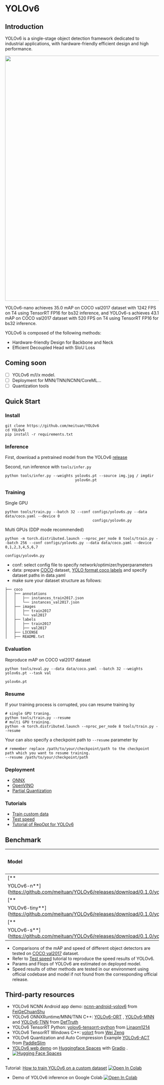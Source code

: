 # YOLOv6

## Introduction

YOLOv6 is a single-stage object detection framework dedicated to industrial applications, with hardware-friendly
efficient design and high performance.

<img src="assets/picture.png" width="800">

YOLOv6-nano achieves 35.0 mAP on COCO val2017 dataset with 1242 FPS on T4 using TensorRT FP16 for bs32 inference, and
YOLOv6-s achieves 43.1 mAP on COCO val2017 dataset with 520 FPS on T4 using TensorRT FP16 for bs32 inference.

YOLOv6 is composed of the following methods:

- Hardware-friendly Design for Backbone and Neck
- Efficient Decoupled Head with SIoU Loss

## Coming soon

- [ ] YOLOv6 m/l/x model.
- [ ] Deployment for MNN/TNN/NCNN/CoreML...
- [ ] Quantization tools

## Quick Start

### Install

```shell
git clone https://github.com/meituan/YOLOv6
cd YOLOv6
pip install -r requirements.txt
```

### Inference

First, download a pretrained model from the YOLOv6 [release](https://github.com/meituan/YOLOv6/releases/tag/0.1.0)

Second, run inference with `tools/infer.py`

```shell
python tools/infer.py --weights yolov6s.pt --source img.jpg / imgdir
                                yolov6n.pt
```

### Training

Single GPU

```shell
python tools/train.py --batch 32 --conf configs/yolov6s.py --data data/coco.yaml --device 0
                                        configs/yolov6n.py
```

Multi GPUs (DDP mode recommended)

```shell
python -m torch.distributed.launch --nproc_per_node 8 tools/train.py --batch 256 --conf configs/yolov6s.py --data data/coco.yaml --device 0,1,2,3,4,5,6,7
                                                                                        configs/yolov6n.py
```

- conf: select config file to specify network/optimizer/hyperparameters
- data: prepare [COCO](http://cocodataset.org)
  dataset, [YOLO format coco labels](https://github.com/meituan/YOLOv6/releases/download/0.1.0/coco2017labels.zip) and
  specify dataset paths in data.yaml
- make sure your dataset structure as follows:

```
├── coco
│   ├── annotations
│   │   ├── instances_train2017.json
│   │   └── instances_val2017.json
│   ├── images
│   │   ├── train2017
│   │   └── val2017
│   ├── labels
│   │   ├── train2017
│   │   ├── val2017
│   ├── LICENSE
│   ├── README.txt
```

### Evaluation

Reproduce mAP on COCO val2017 dataset

```shell
python tools/eval.py --data data/coco.yaml --batch 32 --weights yolov6s.pt --task val
                                                                yolov6n.pt
```

### Resume

If your training process is corrupted, you can resume training by

```
# single GPU traning.
python tools/train.py --resume
# multi GPU training.
python -m torch.distributed.launch --nproc_per_node 8 tools/train.py --resume
```

Your can also specify a checkpoint path to `--resume` parameter by

```
# remember replace /path/to/your/checkpoint/path to the checkpoint path which you want to resume training.
--resume /path/to/your/checkpoint/path

```

### Deployment

* [ONNX](./deploy/ONNX)
* [OpenVINO](./deploy/OpenVINO)
* [Partial Quantization](./tools/partial_quantization)

### Tutorials

* [Train custom data](./docs/Train_custom_data.md)
* [Test speed](./docs/Test_speed.md)
* [Tutorial of RepOpt for YOLOv6](./docs/tutorial_repopt.md)

## Benchmark

| Model           | Size        | mAP<sup>val<br/>0.5:0.95 | Speed<sup>V100<br/>fp16 b32 <br/>(ms) | Speed<sup>V100<br/>fp32 b32 <br/>(ms) | Speed<sup>T4<br/>trt fp16 b1 <br/>(fps) | Speed<sup>T4<br/>trt fp16 b32 <br/>(fps) | Params<br/><sup> (M) | Flops<br/><sup> (G) |
| :-------------- | ----------- | :----------------------- | :------------------------------------ | :------------------------------------ | ---------------------------------------- | ----------------------------------------- | --------------- | -------------- |
| [**
YOLOv6-n**](https://github.com/meituan/YOLOv6/releases/download/0.1.0/yolov6n.pt)    | 416<br/>640 | 30.8<br/>35.0            | 0.3<br/>0.5                           | 0.4<br/>0.7                           | 1100<br/>788                             | 2716<br/>1242                             | 4.3<br/>4.3     | 4.7<br/>11.1   |
| [**
YOLOv6-tiny**](https://github.com/meituan/YOLOv6/releases/download/0.1.0/yolov6t.pt) | 640         | 41.3                     | 0.9                                   | 1.5                                   | 425                                      | 602                                       | 15.0            | 36.7           |
| [**
YOLOv6-s**](https://github.com/meituan/YOLOv6/releases/download/0.1.0/yolov6s.pt)    | 640         | 43.1                     | 1.0                                   | 1.7                                   | 373                                      | 520                                       | 17.2            | 44.2           |

- Comparisons of the mAP and speed of different object detectors are tested
  on [COCO val2017](https://cocodataset.org/#download) dataset.
- Refer to [Test speed](./docs/Test_speed.md) tutorial to reproduce the speed results of YOLOv6.
- Params and Flops of YOLOv6 are estimated on deployed model.
- Speed results of other methods are tested in our environment using official codebase and model if not found from the
  corresponding official release.

## Third-party resources

* YOLOv6 NCNN Android app demo: [ncnn-android-yolov6](https://github.com/FeiGeChuanShu/ncnn-android-yolov6)
  from [FeiGeChuanShu](https://github.com/FeiGeChuanShu)
* YOLOv6 ONNXRuntime/MNN/TNN
  C++: [YOLOv6-ORT](https://github.com/DefTruth/lite.ai.toolkit/blob/main/lite/ort/cv/yolov6.cpp)
  , [YOLOv6-MNN](https://github.com/DefTruth/lite.ai.toolkit/blob/main/lite/mnn/cv/mnn_yolov6.cpp)
  and [YOLOv6-TNN](https://github.com/DefTruth/lite.ai.toolkit/blob/main/lite/tnn/cv/tnn_yolov6.cpp)
  from [DefTruth](https://github.com/DefTruth)
* YOLOv6 TensorRT
  Python: [yolov6-tensorrt-python](https://github.com/Linaom1214/tensorrt-python/blob/main/yolov6/trt.py)
  from [Linaom1214](https://github.com/Linaom1214)
* YOLOv6 TensorRT Windows
  C++: [yolort](https://github.com/zhiqwang/yolov5-rt-stack/tree/main/deployment/tensorrt-yolov6)
  from [Wei Zeng](https://github.com/Wulingtian)
* YOLOv6 Quantization and Auto Compression
  Example [YOLOv6-ACT](https://github.com/PaddlePaddle/PaddleSlim/tree/develop/example/auto_compression/pytorch_yolov6)
  from [PaddleSlim](https://github.com/PaddlePaddle/PaddleSlim)
* [YOLOv6 web demo](https://huggingface.co/spaces/nateraw/yolov6) on [Huggingface Spaces](https://huggingface.co/spaces)
  with [Gradio](https://github.com/gradio-app/gradio)
  . [![Hugging Face Spaces](https://img.shields.io/badge/%F0%9F%A4%97%20Hugging%20Face-Spaces-blue)](https://huggingface.co/spaces/nateraw/yolov6)
*

Tutorial: [How to train YOLOv6 on a custom dataset](https://blog.roboflow.com/how-to-train-yolov6-on-a-custom-dataset/) <a href="https://colab.research.google.com/drive/1YnbqOinBZV-c9I7fk_UL6acgnnmkXDMM"><img src="https://colab.research.google.com/assets/colab-badge.svg" alt="Open In Colab"></a>

* Demo of YOLOv6 inference on Google
  Colab [![Open In Colab](https://colab.research.google.com/assets/colab-badge.svg)](https://colab.research.google.com/github/mahdilamb/YOLOv6/blob/main/inference.ipynb)
